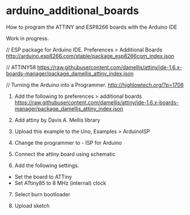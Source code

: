 # arduino_additional_boards
How to program the ATTINY and ESP8266 boards with the Arduino IDE

Work in progress. 

// ESP package for Arduino IDE. Preferences > Additional Boards
http://arduino.esp8266.com/stable/package_esp8266com_index.json

// ATTINY58
https://raw.githubusercontent.com/damellis/attiny/ide-1.6.x-boards-manager/package_damellis_attiny_index.json

// Turning the Arduino into a Programmer.
http://highlowtech.org/?p=1706

1. Add the following to preferences > additional boards
https://raw.githubusercontent.com/damellis/attiny/ide-1.6.x-boards-manager/package_damellis_attiny_index.json

2. Add attiny by Davis A. Mellis library

3. Upload this example to the Uno, Examples > ArduinoISP

4. Change the programmer to - ISP for Arduino

5. Connect the attiny board using schematic

6. Add the following settings. 
- Set the board to ATTiny
- Set ATtiny85 to 8 MHz (internal) clock

7. Select burn bootloader

8. Upload sketch


